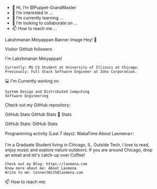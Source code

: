 - 👋 Hi, I’m @Puppet-GrandMaster
- 👀 I’m interested in ...
- 🌱 I’m currently learning ...
- 💞️ I’m looking to collaborate on ...
- 📫 How to reach me ...

<!---
Puppet-GrandMaster/Puppet-GrandMaster is a ✨ special ✨ repository because its `README.md` (this file) appears on your GitHub profile.
You can click the Preview link to take a look at your changes.
--->
Lakshmanan Meiyappan Banner Image
Hey! 👋

Visitor GitHub followers

I'm Lakshmanan Meiyappan!

    Currently: MS CS Student at University of Illinois at Chicago.
    Previously: Full Stack Software Engineer at Zoho Corporation.

💻 I'm Currently workng on

    System Design and Distributed Computing
    Software Engineering

Check out my GitHub repository:

GitHub Stats GitHub Stats
👀 Stats

GitHub Stats:
GitHub Stats

Programming activity (Last 7 days):
WakaTime
About Laxmena⚡:

I'm a Graduate Student living in Chicago, IL. Outside Tech, I love to read, enjoy music and explore nature outdoors. If you are around Chicago, drop an email and let's catch-up over Coffee!

    Check out my Blog: https://laxmena.com
    Know more about me: About Laxmena
    Write to me: ConnectWith@laxmena.com

📫 How to reach me:
